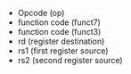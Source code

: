 - Opcode (op)
- function code (funct7)
- function code (funct3)
- rd (register destination)
- rs1 (first register source)
- rs2 (second register source)